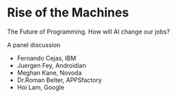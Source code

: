 # Rise of the Machines

The Future of Programming. How will AI change our jobs?

A panel discussion

* Fernando Cejas, IBM
* Juergen Fey, Androidian
* Meghan Kane, Novoda
* Dr.Roman Belter, APPSfactory
* Hoi Lam, Google
